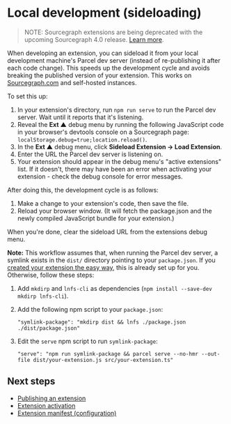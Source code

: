 # Local development (sideloading)

> NOTE: Sourcegraph extensions are being deprecated with the upcoming Sourcegraph 4.0 release. [Learn more](../deprecation.md).

When developing an extension, you can sideload it from your local development machine's Parcel dev server (instead of re-publishing it after each code change). This speeds up the development cycle and avoids breaking the published version of your extension. This works on [Sourcegraph.com](https://sourcegraph.com/search) and self-hosted instances.

To set this up:

1. In your extension's directory, run `npm run serve` to run the Parcel dev server. Wait until it reports that it's listening.
2. Reveal the **Ext ▲** debug menu by running the following JavaScript code in your browser's devtools console on a Sourcegraph page: `localStorage.debug=true;location.reload()`.
3. In the **Ext ▲** debug menu, click **Sideload Extension -> Load Extension**.
3. Enter the URL the Parcel dev server is listening on.
4. Your extension should appear in the debug menu's "active extensions" list. If it doesn't, there may have been an error when activating your extension - check the debug console for error messages.

After doing this, the development cycle is as follows:

1. Make a change to your extension's code, then save the file.
2. Reload your browser window. (It will fetch the package.json and the newly compiled JavaScript bundle for your extension.)

When you're done, clear the sideload URL from the extensions debug menu.

**Note:** This workflow assumes that, when running the Parcel dev server, a symlink exists in the `dist/` directory pointing to your `package.json`. If you [created your extension the easy way](creating.md#creating-an-extension-the-easy-way), this is already set up for you. Otherwise, follow these steps:

1. Add `mkdirp` and `lnfs-cli` as dependencies (`npm install --save-dev mkdirp lnfs-cli`).
2. Add the following npm script to your `package.json`:

    ```
    "symlink-package": "mkdirp dist && lnfs ./package.json ./dist/package.json"
    ```

3. Edit the `serve` npm script to run `symlink-package`:

    ```
    "serve": "npm run symlink-package && parcel serve --no-hmr --out-file dist/your-extension.js src/your-extension.ts"
    ```

## Next steps

- [Publishing an extension](publishing.md)
- [Extension activation](activation.md)
- [Extension manifest (configuration)](manifest.md)
